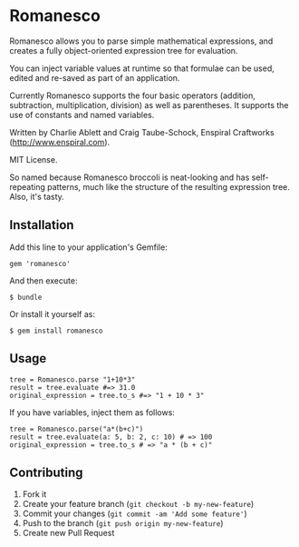 # Romanesco

Romanesco allows you to parse simple mathematical expressions, and creates a fully object-oriented expression tree for evaluation.

You can inject variable values at runtime so that formulae can be used, edited and re-saved as part of an application. 

Currently Romanesco supports the four basic operators (addition, subtraction, multiplication, division) as well as parentheses. It supports the use of constants and named variables.

Written by Charlie Ablett and Craig Taube-Schock, Enspiral Craftworks (http://www.enspiral.com).

MIT License.

So named because Romanesco broccoli is neat-looking and has self-repeating patterns, much like the structure of the resulting expression tree. Also, it's tasty.

## Installation

Add this line to your application's Gemfile:

    gem 'romanesco'

And then execute:

    $ bundle

Or install it yourself as:

    $ gem install romanesco

## Usage

    tree = Romanesco.parse "1+10*3"
    result = tree.evaluate #=> 31.0
    original_expression = tree.to_s #=> "1 + 10 * 3"

If you have variables, inject them as follows:

    tree = Romanesco.parse("a*(b+c)")
    result = tree.evaluate(a: 5, b: 2, c: 10) # => 100
    original_expression = tree.to_s # => "a * (b + c)"

## Contributing

1. Fork it
2. Create your feature branch (`git checkout -b my-new-feature`)
3. Commit your changes (`git commit -am 'Add some feature'`)
4. Push to the branch (`git push origin my-new-feature`)
5. Create new Pull Request
